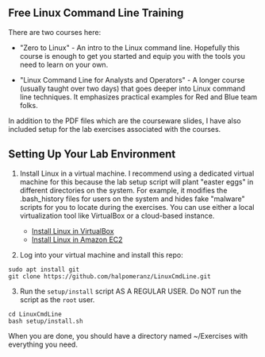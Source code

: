 ## Free Linux Command Line Training

There are two courses here:

* "Zero to Linux" - An intro to the Linux command line. Hopefully this course is enough to get you started and equip you with the tools you need to learn on your own.

* "Linux Command Line for Analysts and Operators" - A longer course (usually taught over two days) that goes deeper into Linux command line techniques. It emphasizes practical examples for Red and Blue team folks.

In addition to the PDF files which are the courseware slides, I have also included setup for the lab exercises associated with the courses.

## Setting Up Your Lab Environment

1. Install Linux in a virtual machine. I recommend using a dedicated virtual machine for this because the lab setup script will plant "easter eggs" in different directories on the system. For example, it modifies the .bash_history files for users on the system and hides fake "malware" scripts for you to locate during the exercises. You can use either a local virtualization tool like VirtualBox or a cloud-based instance.

   * [Install Linux in VirtualBox](https://itsfoss.com/install-linux-in-virtualbox/)
   * [Install Linux in Amazon EC2](https://linux.how2shout.com/how-to-create-a-ubuntu-linux-aws-ec2-instance-on-amazon-cloud/)

2. Log into your virtual machine and install this repo:

```
sudo apt install git
git clone https://github.com/halpomeranz/LinuxCmdLine.git
```

3. Run the `setup/install` script AS A REGULAR USER. Do NOT run the script as the `root` user.

```
cd LinuxCmdLine
bash setup/install.sh
```

When you are done, you should have a directory named ~/Exercises with everything you need.
